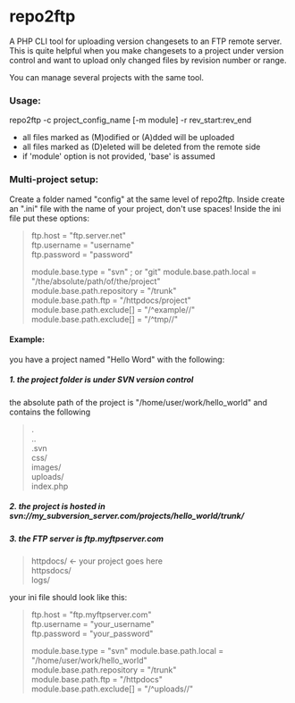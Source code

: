 # repo2ftp

A PHP CLI tool for uploading version changesets to an FTP remote server. This is quite helpful when you make changesets to a project under version control and want to upload only changed files by revision number or range.

You can manage several projects with the same tool.


### Usage: 

repo2ftp -c project_config_name [-m module] -r rev_start:rev_end

- all files marked as (M)odified or (A)dded will be uploaded
- all files marked as (D)eleted will be deleted from the remote side
- if 'module' option is not provided, 'base' is assumed

### Multi-project setup:

Create a folder named "config" at the same level of repo2ftp. Inside create an ".ini" file with the name of your project, don't use spaces! Inside the ini file put these options:

> ftp.host = "ftp.server.net"  
> ftp.username = "username"  
> ftp.password = "password"  
>  
> module.base.type = "svn" ; or "git"
> module.base.path.local = "/the/absolute/path/of/the/project"  
> module.base.path.repository = "/trunk"  
> module.base.path.ftp = "/httpdocs/project"  
> module.base.path.exclude[] = "/^example\//"  
> module.base.path.exclude[] = "/^tmp\//"  

#### Example:

you have a project named "Hello Word" with the following:

##### 1. the project folder is under SVN version control

the absolute path of the project is "/home/user/work/hello_world" and contains the following

> .  
> ..  
> .svn  
> css/  
> images/  
> uploads/  
> index.php  


##### 2. the project is hosted in svn://my_subversion_server.com/projects/hello_world/trunk/

##### 3. the FTP server is ftp.myftpserver.com

> httpdocs/ <- your project goes here  
> httpsdocs/  
> logs/  


your ini file should look like this:

> ftp.host = "ftp.myftpserver.com"  
> ftp.username = "your_username"  
> ftp.password = "your_password"  
>  
> module.base.type = "svn"
> module.base.path.local = "/home/user/work/hello_world"  
> module.base.path.repository = "/trunk"  
> module.base.path.ftp = "/httpdocs"  
> module.base.path.exclude[] = "/^uploads\//"  
